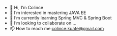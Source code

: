 - 👋 Hi, I’m Colince
- 👀 I’m interested in mastering JAVA EE
- 🌱 I’m currently learning Spring MVC & Spring Boot
- 💞️ I’m looking to collaborate on ...
- 📫 How to reach me colince.kuate@gmail.com

<!---
colk2004/colk2004 is a ✨ special ✨ repository because its `README.md` (this file) appears on your GitHub profile.
You can click the Preview link to take a look at your changes.
--->
